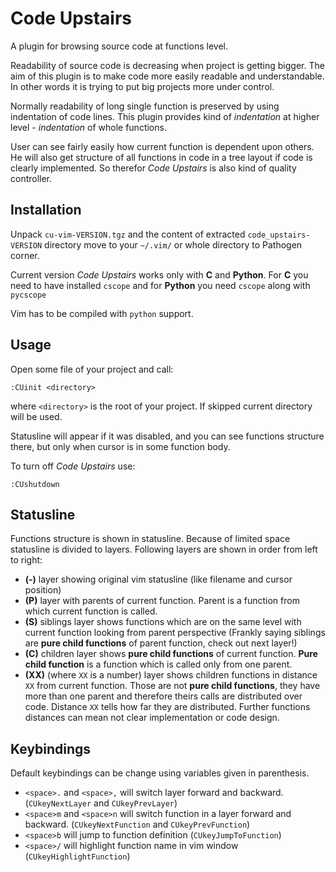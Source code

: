 Code Upstairs
=============

A plugin for browsing source code at functions level. 

Readability of source code is decreasing when project is getting bigger. The
aim of this plugin is to make code more easily readable and understandable.
In other words it is trying to put big projects more under control.

Normally readability of long single function is preserved by using indentation of
code lines. This plugin provides kind of *indentation* at higher level -
*indentation* of whole functions. 

User can see fairly easily how current function is dependent upon others. He
will also get structure of all functions in code in a tree layout if code is clearly
implemented. So therefor _Code Upstairs_ is also kind of quality controller.

Installation
------------
Unpack `cu-vim-VERSION.tgz` and the content of extracted `code_upstairs-VERSION` directory move
to your `~/.vim/` or whole directory to Pathogen corner. 

Current version _Code Upstairs_ works only with **C** and **Python**. 
For **C** you need to have installed `cscope` and
for **Python** you need `cscope` along with `pycscope` 

Vim has to be compiled with `python` support. 

Usage
-----
Open some file of your project and call:

    :CUinit <directory> 

where `<directory>` is the root of your project. 
If skipped current directory will be used.

Statusline will appear if it was disabled, and you can see 
functions structure there,
but only when cursor is in some function body.

To turn off _Code Upstairs_ use:

    :CUshutdown

Statusline
----------
Functions structure is shown in statusline.
Because of limited space statusline is divided to layers. 
Following layers are shown in order from left to right:

+ __(-)__ layer showing original vim statusline (like filename and cursor position)
+ __(P)__ layer with parents of current function. Parent is a function from
    which current function is called.
+ __(S)__ siblings layer shows functions which are on the same level with
   current function looking from parent perspective (Frankly saying siblings are
   __pure child functions__ of parent function, check out next layer!)
+ __(C)__ children layer shows __pure child functions__ of current function.
   __Pure child function__ is a function which is called only from one parent. 
+ __(XX)__ (where `XX` is a number) layer shows children functions in distance
   `XX` from current function. Those are not __pure child
   functions__, they have more than one parent and therefore theirs calls are
   distributed over code. Distance `XX` tells how far they are distributed.
   Further functions distances can mean not clear implementation or code design.

Keybindings
-----------
Default keybindings can be change using variables given in parenthesis. 

+ `<space>.` and `<space>,` will switch layer forward and backward.
  (`CUkeyNextLayer` and `CUkeyPrevLayer`)
+ `<space>m` and `<space>n` will switch function in a layer forward and
  backward. (`CUkeyNextFunction` and `CUkeyPrevFunction`)
+ `<space>b` will jump to function definition (`CUkeyJumpToFunction`)
+ `<space>/` will highlight function name in vim window (`CUkeyHighlightFunction`)
